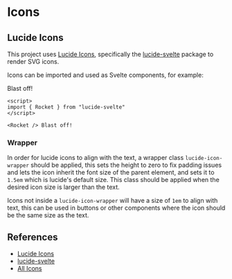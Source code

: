 <script>
import DocsExample from "$lib/components/utils/DocsExample.svelte"
import { Rocket } from "lucide-svelte"
</script>

# Icons

## Lucide Icons

This project uses [Lucide Icons](https://lucide.dev/), specifically the [lucide-svelte](https://lucide.dev/guide/packages/lucide-svelte) package to render SVG icons.

Icons can be imported and used as Svelte components, for example:

<DocsExample>
  <p>
    <Rocket /> Blast off!
  </p>
</DocsExample>

```svelte
<script>
import { Rocket } from "lucide-svelte"
</script>

<Rocket /> Blast off!
```

### Wrapper

In order for lucide icons to align with the text, a wrapper class `lucide-icon-wrapper` should be applied, this sets the height to zero to fix padding issues and lets the icon inherit the font size of the parent element, and sets it to `1.5em` which is lucide's default size. This class should be applied when the desired icon size is larger than the text.

Icons not inside a `lucide-icon-wrapper` will have a size of `1em` to align with text, this can be used in buttons or other components where the icon should be the same size as the text.

## References

- [Lucide Icons](https://lucide.dev/)
- [lucide-svelte](https://lucide.dev/guide/packages/lucide-svelte)
- [All Icons](https://lucide.dev/icons)
